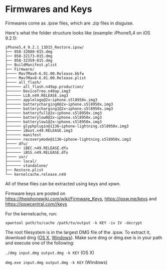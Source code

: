 # Firmwares and Keys

Firmwares come as .ipsw files, which are .zip files in disguise.

Here's what the folder structure looks like (example: iPhone5,4 on iOS 9.2.1):

```
iPhone5,4_9.2.1_13D15_Restore.ipsw/
├── 058-32080-015.dmg
├── 058-32173-015.dmg
├── 058-32359-015.dmg
├── BuildManifest.plist
├── Firmware/
├──── Mav7Mav8-6.01.00.Release.bbfw
├──── Mav7Mav8-6.01.00.Release.plist
├──── all_flash/
├────── all_flash.n49ap.production/
├────── DeviceTree.n49ap.img3
├────── LLB.n49.RELEASE.img3
├────── applelogo@2x~iphone.s5l8950x.img3
├────── batterycharging0@2x~iphone.s5l8950x.img3
├────── batterycharging1@2x~iphone.s5l8950x.img3
├────── batteryfull@2x~iphone.s5l8950x.img3
├────── batterylow0@2x~iphone.s5l8950x.img3
├────── batterylow1@2x~iphone.s5l8950x.img3
├────── glyphplugin@1136~iphone-lightning.s5l8950x.img3
├────── iBoot.n49.RELEASE.img3
├────── manifest
├────── recoverymode@1136~iphone-lightning.s5l8950x.img3
├──── dfu/
├────── iBEC.n49.RELEASE.dfu
├────── iBSS.n49.RELEASE.dfu
├──── usr/
├────── local/
├────── standalone/
├── Restore.plist
└── kernelcache.release.n49
```

All of these files can be extracted using keys and xpwn.

Firmware keys are posted on https://theiphonewiki.com/wiki/Firmware_Keys, https://ipsw.me/keys and https://ipswcentral.com//keys

For the kernelcache, run:

`xpwntool path/to/cache /path/to/output -k KEY -iv IV -decrypt`

The root filesystem is in the largest DMG file of the .ipsw. To extract it, download dmg ([OS X](http://www.ifans.com/forums/attachments/dmg-zip.68330/), [Windows](https://intdev.googlecode.com/files/dmg.exe)). Make sure dmg or dmg.exe is in your path and execute one of the following:

`./dmg input.dmg output.dmg -k KEY` (OS X)

`dmg.exe input.dmg output.dmg -k KEY` (Windows)
